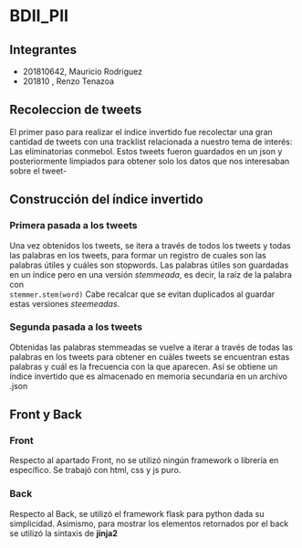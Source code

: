 # BDII_PII
## Integrantes
- 201810642, Mauricio Rodriguez
- 201810    , Renzo Tenazoa
## Recoleccion de tweets
El primer paso para realizar el índice invertido fue recolectar una gran cantidad de tweets con 
una tracklist relacionada a nuestro tema de interés: Las eliminatorias conmebol.
Estos tweets fueron guardados en un json y posteriormente limpiados para obtener solo los datos que nos interesaban sobre el tweet-
## Construcción del índice invertido
### Primera pasada a los tweets
Una vez obtenidos los tweets, se itera a través de todos los tweets y todas las palabras en los tweets, 
para formar un registro de cuales son las palabras útiles y cuáles son stopwords.
Las palabras útiles son guardadas en un índice pero en una versión *stemmeada*, es decir, la raíz de la palabra con  
`stemmer.stem(word)`
Cabe recalcar que se evitan duplicados al guardar estas versiones *steemeadas*.
### Segunda pasada a los tweets
Obtenidas las palabras stemmeadas se vuelve a iterar a través de todas las palabras en los tweets para obtener en cuáles 
tweets se encuentran estas palabras y cuál es la frecuencia con la que aparecen. Así se obtiene un índice invertido que 
es almacenado en memoria secundaria en un archivo .json
## Front y Back
### Front
Respecto al apartado Front, no se utilizó ningún framework o librería en específico.
Se trabajó con html, css  y js puro.

### Back
Respecto al Back, se utilizó el framework flask para python dada su simplicidad.
Asimismo, para mostrar los elementos retornados por el back 
se utilizó la sintaxis de **jinja2**
